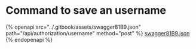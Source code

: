 # Command to save an username

{% openapi src="../.gitbook/assets/swagger81B9.json" path="/api/authorization/username" method="post" %}
[swagger81B9.json](../.gitbook/assets/swagger81B9.json)
{% endopenapi %}

